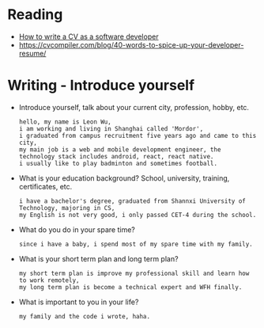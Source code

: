 # Reading

 - [How to write a CV as a software developer](https://learnitmyway.medium.com/how-to-write-a-cv-as-a-software-developer-8841a79f8458)
 - https://cvcompiler.com/blog/40-words-to-spice-up-your-developer-resume/



# Writing - Introduce yourself

- Introduce yourself, talk about your current city, profession, hobby, etc.
  ```text
  hello, my name is Leon Wu, 
  i am working and living in Shanghai called 'Mordor',
  i graduated from campus recruitment five years ago and came to this city,
  my main job is a web and mobile development engineer, the technology stack includes android, react, react native.
  i usually like to play badminton and sometimes football.
  ```
- What is your education background? School, university, training, certificates, etc.
  ```text
  i have a bachelor's degree, graduated from Shannxi University of Technology, majoring in CS,
  my English is not very good, i only passed CET-4 during the school.
  ```
- What do you do in your spare time?
  ```text
  since i have a baby, i spend most of my spare time with my family.
  ```
- What is your short term plan and long term plan?
  ```text
  my short term plan is improve my professional skill and learn how to work remotely,
  my long term plan is become a technical expert and WFH finally.
  ```
- What is important to you in your life?
  ```text
  my family and the code i wrote, haha.
  ```
